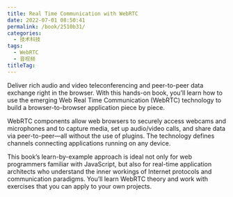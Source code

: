 ```yaml
---
title: Real Time Communication with WebRTC
date: 2022-07-01 08:50:41
permalink: /book/2510b31/
categories: 
  - 技术科技
tags: 
  - WebRTC
  - 音视频
titleTag: 
---
```


Deliver rich audio and video teleconferencing and peer-to-peer data exchange right in the browser. With this hands-on book, you’ll learn how to use the emerging Web Real Time Communication (WebRTC) technology to build a browser-to-browser application piece by piece.

WebRTC components allow web browsers to securely access webcams and microphones and to capture media, set up audio/video calls, and share data via peer-to-peer—all without the use of plugins. The technology defines channels connecting applications running on any device.

This book’s learn-by-example approach is ideal not only for web programmers familiar with JavaScript, but also for real-time application architects who understand the inner workings of Internet protocols and communication paradigms. You’ll learn WebRTC theory and work with exercises that you can apply to your own projects.

<!-- more -->

<BookShelf
album="https://cdn.jsdelivr.net/gh/jonsam-ng/image-hosting@master/oxygen-space/image.3qexj0c2oas0.webp"
title="Real-Time Communication with WebRTC"
author="Salvatore Loreto / Simon Pietro Romano"
intro="Deliver rich audio and video teleconferencing and peer-to-peer data exchange right in the browser. With this hands-on book, you’ll learn how to use the emerging Web Real Time Communication (WebRTC) technology to build a browser-to-browser application piece by piece."
:tags="['WebRTC', '音视频']"
lang="英文"
:pages="163"
link="https://www.aliyundrive.com/s/ekkRMHwM98f"
douban="https://book.douban.com/subject/25849712/"
/>
